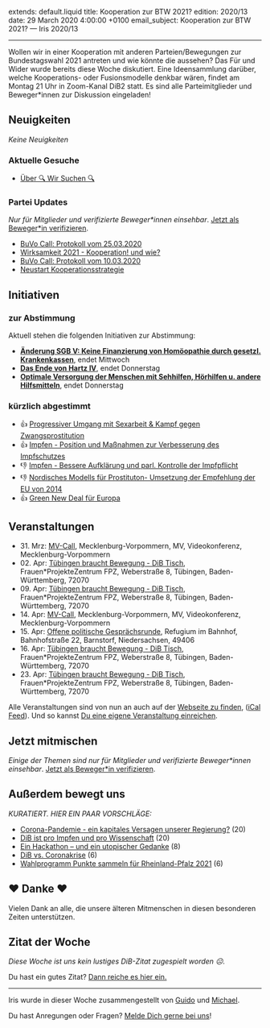 
extends: default.liquid
title: Kooperation zur BTW 2021?
edition: 2020/13
date: 29 March 2020 4:00:00 +0100
email_subject: Kooperation zur BTW 2021? — Iris 2020/13

---
Wollen wir in einer Kooperation mit anderen Parteien/Bewegungen zur Bundestagswahl 2021 antreten und wie könnte die aussehen? Das Für und Wider wurde bereits diese Woche diskutiert. Eine Ideensammlung darüber, welche Kooperations- oder Fusionsmodelle denkbar wären, findet am Montag 21 Uhr in Zoom-Kanal DiB2 statt. Es sind alle Parteimitglieder und Beweger\*innen zur Diskussion eingeladen!

## Neuigkeiten

_Keine Neuigkeiten_

### Aktuelle Gesuche

 - [Über 🔍 Wir Suchen 🔍](https://marktplatz.dib.de/t/ueber-wir-suchen/8837)

### Partei Updates

_Nur für Mitglieder und verifizierte Beweger\*innen einsehbar_. [Jetzt als Beweger\*in verifizieren](https://dib.de/bewegerin-werden/).

 - [BuVo Call: Protokoll vom 25.03.2020](https://marktplatz.dib.de/t/buvo-call-protokoll-vom-25-03-2020/34036)
 - [Wirksamkeit 2021 - Kooperation! und wie?](https://marktplatz.dib.de/t/wirksamkeit-2021-kooperation-und-wie/33984)
 - [BuVo Call: Protokoll vom 10.03.2020](https://marktplatz.dib.de/t/buvo-call-protokoll-vom-10-03-2020/33889)
 - [Neustart Kooperationsstrategie](https://marktplatz.dib.de/t/neustart-kooperationsstrategie/30676)

## Initiativen

### zur Abstimmung
Aktuell stehen die folgenden Initiativen zur Abstimmung:

 - **[Änderung SGB V: Keine Finanzierung von Homöopathie durch gesetzl. Krankenkassen](https://abstimmen.dib.de/initiative/295-anderung-sgb-v-keine-finanzierung-von-homoopathie-durch-gesetzl-krankenkassen)**, endet Mittwoch
 - **[Das Ende von Hartz IV](https://abstimmen.dib.de/initiative/296-das-ende-von-hartz-iv)**, endet Donnerstag
 - **[Optimale Versorgung der Menschen mit Sehhilfen, Hörhilfen u. andere Hilfsmitteln](https://abstimmen.dib.de/initiative/298-optimale-versorgung-der-menschen-mit-sehhilfen-horhilfen-u-andere-hilfsmitteln)**, endet Donnerstag
### kürzlich abgestimmt

 - 👍 [Progressiver Umgang mit Sexarbeit & Kampf gegen Zwangsprostitution](https://abstimmen.dib.de/initiative/285-progressiver-umgang-mit-sexarbeit-kampf-gegen-zwangsprostitution)
 - 👍 [Impfen - Position und Maßnahmen zur Verbesserung des Impfschutzes](https://abstimmen.dib.de/initiative/292-impfen-position-und-manahmen-zur-verbesserung-des-impfschutzes)
 - 👎 [Impfen - Bessere Aufklärung und parl. Kontrolle der Impfpflicht](https://abstimmen.dib.de/initiative/294-impfen-bessere-aufklarung-und-parl-kontrolle-der-impfpflicht)
 - 👎 [Nordisches Modells für Prostituton- Umsetzung der Empfehlung der EU von 2014](https://abstimmen.dib.de/initiative/286-nordisches-modells-fur-prostituton-umsetzung-der-empfehlung-der-eu-von-2014)
 - 👍 [Green New Deal für Europa](https://abstimmen.dib.de/initiative/293-green-new-deal-fur-europa)


## Veranstaltungen

 - 31.&nbsp;Mrz: [MV-Call](https://dib.de/veranstaltungen/mv-call/), Mecklenburg-Vorpommern, MV, Videokonferenz, Mecklenburg-Vorpommern
 - 02.&nbsp;Apr: [Tübingen braucht Bewegung - DiB Tisch](https://dib.de/veranstaltungen/tuebingen-braucht-bewegung-dib-tisch-2-2020-04-02/), Frauen\*ProjekteZentrum FPZ, Weberstraße 8, Tübingen, Baden-Württemberg, 72070
 - 09.&nbsp;Apr: [Tübingen braucht Bewegung - DiB Tisch](https://dib.de/veranstaltungen/tuebingen-braucht-bewegung-dib-tisch-2-2020-04-09/), Frauen\*ProjekteZentrum FPZ, Weberstraße 8, Tübingen, Baden-Württemberg, 72070
 - 14.&nbsp;Apr: [MV-Call](https://dib.de/veranstaltungen/mv-call/), Mecklenburg-Vorpommern, MV, Videokonferenz, Mecklenburg-Vorpommern
 - 15.&nbsp;Apr: [Offene politische Gesprächsrunde](https://dib.de/veranstaltungen/offene-politische-gespraechsrunde-2020-04-15/), Refugium im Bahnhof, Bahnhofstraße 22, Barnstorf, Niedersachsen, 49406
 - 16.&nbsp;Apr: [Tübingen braucht Bewegung - DiB Tisch](https://dib.de/veranstaltungen/tuebingen-braucht-bewegung-dib-tisch-2-2020-04-16/), Frauen\*ProjekteZentrum FPZ, Weberstraße 8, Tübingen, Baden-Württemberg, 72070
 - 23.&nbsp;Apr: [Tübingen braucht Bewegung - DiB Tisch](https://dib.de/veranstaltungen/tuebingen-braucht-bewegung-dib-tisch-2-2020-04-23/), Frauen\*ProjekteZentrum FPZ, Weberstraße 8, Tübingen, Baden-Württemberg, 72070


Alle Veranstaltungen sind von nun an auch auf der [Webseite zu finden](https://dib.de/veranstaltungen/), ([iCal Feed](https://dib.de/?ical=1)). Und so kannst [Du eine eigene Veranstaltung einreichen](https://marktplatz.dib.de/t/eine-veranstaltung-auf-der-webseite-einreichen/21379).

## Jetzt mitmischen

_Einige der Themen sind nur für Mitglieder und verifizierte Beweger\*innen einsehbar_. [Jetzt als Beweger\*in verifizieren](https://dib.de/bewegerin-werden/).


## Außerdem bewegt uns

_KURATIERT. HIER EIN PAAR VORSCHLÄGE:_
 - [Corona-Pandemie - ein kapitales Versagen unserer Regierung?](https://marktplatz.dib.de/t/corona-pandemie-ein-kapitales-versagen-unserer-regierung/34044) (20)
 - [DiB ist pro Impfen und pro Wissenschaft](https://marktplatz.dib.de/t/dib-ist-pro-impfen-und-pro-wissenschaft/34048) (20)
 - [Ein Hackathon – und ein utopischer Gedanke](https://marktplatz.dib.de/t/ein-hackathon-und-ein-utopischer-gedanke/34031) (8)
 - [DiB vs. Coronakrise](https://marktplatz.dib.de/t/dib-vs-coronakrise/33997) (6)
 - [Wahlprogramm Punkte sammeln für Rheinland-Pfalz 2021](https://marktplatz.dib.de/t/wahlprogramm-punkte-sammeln-fuer-rheinland-pfalz-2021/34047) (6)

## ❤️ Danke ❤️
Vielen Dank an alle, die unsere älteren Mitmenschen in diesen besonderen Zeiten unterstützen.

## Zitat der Woche
_Diese Woche ist uns kein lustiges DiB-Zitat zugespielt worden ☹._

Du hast ein gutes Zitat? [Dann reiche es hier ein.](https://marktplatz.dib.de/t/lustige-dib-zitate/10175)


---

Iris wurde in dieser Woche zusammengestellt von [Guido](https://marktplatz.dib.de/u/Guido/) und [Michael](https://marktplatz.dib.de/u/MichaelVoss/).

Du hast Anregungen oder Fragen? [Melde Dich gerne bei uns](https://marktplatz.dib.de/t/neu-iris-die-woechtliche-zusammenfasssung-zum-sonntagsbrunch/10990)!

